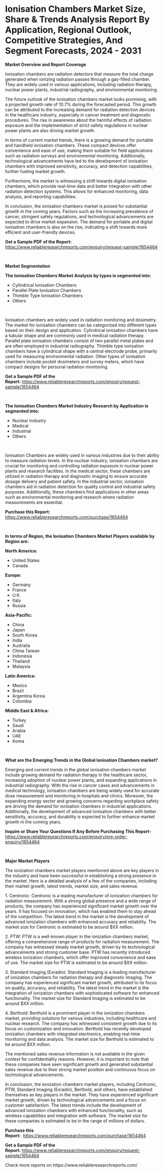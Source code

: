 <p><h1>Ionisation Chambers Market Size, Share & Trends Analysis Report By Application, Regional Outlook, Competitive Strategies, And Segment Forecasts, 2024 - 2031</h1></p><p><strong>Market Overview and Report Coverage</strong></p>
<p><p>Ionisation chambers are radiation detectors that measure the total charge generated when ionizing radiation passes through a gas-filled chamber. They are widely used in various applications, including radiation therapy, nuclear power plants, industrial radiography, and environmental monitoring.</p><p>The future outlook of the ionisation chambers market looks promising, with a projected growth rate of 10.7% during the forecasted period. This growth can be attributed to the increasing demand for radiation detection devices in the healthcare industry, especially in cancer treatment and diagnostic procedures. The rise in awareness about the harmful effects of radiation exposure and the implementation of strict safety regulations in nuclear power plants are also driving market growth.</p><p>In terms of current market trends, there is a growing demand for portable and handheld ionisation chambers. These compact devices offer convenience and ease of use, making them suitable for field applications such as radiation surveys and environmental monitoring. Additionally, technological advancements have led to the development of ionisation chambers with improved sensitivity, accuracy, and detection capabilities, further fueling market growth.</p><p>Furthermore, the market is witnessing a shift towards digital ionisation chambers, which provide real-time data and better integration with other radiation detection systems. This allows for enhanced monitoring, data analysis, and reporting capabilities.</p><p>In conclusion, the ionisation chambers market is poised for substantial growth in the coming years. Factors such as the increasing prevalence of cancer, stringent safety regulations, and technological advancements are expected to drive market expansion. The demand for portable and digital ionisation chambers is also on the rise, indicating a shift towards more efficient and user-friendly devices.</p></p>
<p><strong>Get a Sample PDF of the Report:</strong> <a href="https://www.reliableresearchreports.com/enquiry/request-sample/1654464">https://www.reliableresearchreports.com/enquiry/request-sample/1654464</a></p>
<p>&nbsp;</p>
<p><strong>Market Segmentation</strong></p>
<p><strong>The Ionisation Chambers Market Analysis by types is segmented into:</strong></p>
<p><ul><li>Cylindrical Ionisation Chambers</li><li>Parallel Plate Ionisation Chambers</li><li>Thimble Type Ionisation Chambers</li><li>Others</li></ul></p>
<p>&nbsp;</p>
<p><p>Ionisation chambers are widely used in radiation monitoring and dosimetry. The market for ionisation chambers can be categorized into different types based on their design and application. Cylindrical ionisation chambers have a tubular shape and are commonly used in medical radiation therapy. Parallel plate ionisation chambers consist of two parallel metal plates and are often employed in industrial radiography. Thimble type ionisation chambers have a cylindrical shape with a central electrode probe, primarily used for measuring environmental radiation. Other types of ionisation chambers include pocket dosimeters and survey meters, which have compact designs for personal radiation monitoring.</p></p>
<p><strong>Get a Sample PDF of the Report:</strong>&nbsp;<a href="https://www.reliableresearchreports.com/enquiry/request-sample/1654464">https://www.reliableresearchreports.com/enquiry/request-sample/1654464</a></p>
<p>&nbsp;</p>
<p><strong>The Ionisation Chambers Market Industry Research by Application is segmented into:</strong></p>
<p><ul><li>Nuclear Industry</li><li>Medical</li><li>Industrial</li><li>Others</li></ul></p>
<p>&nbsp;</p>
<p><p>Ionisation Chambers are widely used in various industries due to their ability to measure radiation levels. In the nuclear industry, ionisation chambers are crucial for monitoring and controlling radiation exposure in nuclear power plants and research facilities. In the medical sector, these chambers are utilized in radiation therapy and diagnostic imaging to ensure accurate dosage delivery and patient safety. In the industrial sector, ionisation chambers aid in radiation detection for quality control and industrial safety purposes. Additionally, these chambers find applications in other areas such as environmental monitoring and research where radiation measurements are essential.</p></p>
<p><strong>Purchase this Report:</strong>&nbsp; <a href="https://www.reliableresearchreports.com/purchase/1654464">https://www.reliableresearchreports.com/purchase/1654464</a></p>
<p>&nbsp;</p>
<p><strong>In terms of Region, the Ionisation Chambers Market Players available by Region are:</strong></p>
<p>
    <p> <strong> North America: </strong>
        <ul>
            <li>United States</li>
            <li>Canada</li>
        </ul>
        </p> 
    <p> <strong> Europe: </strong>
        <ul>
            <li>Germany</li>
            <li>France</li>
            <li>U.K.</li>
            <li>Italy</li>
            <li>Russia</li>
        </ul>
        </p> 
    <p> <strong> Asia-Pacific: </strong>
        <ul>
            <li>China</li>
            <li>Japan</li>
            <li>South Korea</li>
            <li>India</li>
            <li>Australia</li>
            <li>China Taiwan</li>
            <li>Indonesia</li>
            <li>Thailand</li>
            <li>Malaysia</li>
        </ul>
        </p> 
    <p> <strong> Latin America: </strong>
        <ul>
            <li>Mexico</li>
            <li>Brazil</li>
            <li>Argentina Korea</li>
            <li>Colombia</li>
        </ul>
        </p> 
    <p> <strong> Middle East & Africa: </strong>
        <ul>
            <li>Turkey</li>
            <li>Saudi</li>
            <li>Arabia</li>
            <li>UAE</li>
            <li>Korea</li>
        </ul>
    </p>
    </p>
<p>&nbsp;</p>
<p><strong>What are the Emerging Trends in the Global Ionisation Chambers market?</strong></p>
<p><p>Emerging and current trends in the global ionisation chambers market include growing demand for radiation therapy in the healthcare sector, increasing adoption of nuclear power plants, and expanding applications in industrial radiography. With the rise in cancer cases and advancements in medical technology, ionisation chambers are being widely used for accurate dose measurement and monitoring in hospitals and clinics. Moreover, the expanding energy sector and growing concerns regarding workplace safety are driving the demand for ionisation chambers in industrial applications. Additionally, the development of advanced ionisation chambers with better sensitivity, accuracy, and durability is expected to further enhance market growth in the coming years.</p></p>
<p><strong>Inquire or Share Your Questions If Any Before Purchasing This Report</strong>- <a href="https://www.reliableresearchreports.com/enquiry/pre-order-enquiry/1654464">https://www.reliableresearchreports.com/enquiry/pre-order-enquiry/1654464</a></p>
<p>&nbsp;</p>
<p><strong>Major Market Players</strong></p>
<p><p>The ionization chambers market players mentioned above are key players in the industry and have been successful in establishing a strong presence in the market. Here is a detailed analysis of a few of the companies, including their market growth, latest trends, market size, and sales revenue.</p><p>1. Centronic: Centronic is a leading manufacturer of ionization chambers for radiation measurement. With a strong global presence and a wide range of products, the company has experienced significant market growth over the years. It has focused on innovation, which has enabled them to stay ahead of the competition. The latest trend in the market is the development of advanced ionization chambers with enhanced accuracy and reliability. The market size for Centronic is estimated to be around $XX million.</p><p>2. PTW: PTW is a well-known player in the ionization chambers market, offering a comprehensive range of products for radiation measurement. The company has witnessed steady market growth, driven by its technological advancements and strong customer base. PTW has recently introduced wireless ionization chambers, which offer improved convenience and ease of use. The market size for PTW is estimated to be around $XX million. </p><p>3. Standard Imaging (Exradin): Standard Imaging is a leading manufacturer of ionization chambers for radiation therapy and diagnostic imaging. The company has experienced significant market growth, attributed to its focus on quality, accuracy, and reliability. The latest trend in the market is the integration of ionization chambers with sophisticated software for enhanced functionality. The market size for Standard Imaging is estimated to be around $XX million.</p><p>4. Berthold: Berthold is a prominent player in the ionization chambers market, providing solutions for various industries, including healthcare and nuclear research. The company has witnessed consistent growth due to its focus on customization and innovation. Berthold has recently developed ionization chambers with integrated electronics, enabling real-time monitoring and data analysis. The market size for Berthold is estimated to be around $XX million.</p><p>The mentioned sales revenue information is not available in the given context for confidentiality reasons. However, it is important to note that these companies have seen significant growth and generated substantial sales revenue due to their strong market position and continuous focus on technological advancements.</p><p>In conclusion, the ionization chambers market players, including Centronic, PTW, Standard Imaging (Exradin), Berthold, and others, have established themselves as key players in the market. They have experienced significant market growth, driven by technological advancements and a focus on customer satisfaction. The latest trends include the development of advanced ionization chambers with enhanced functionality, such as wireless capabilities and integration with software. The market size for these companies is estimated to be in the range of millions of dollars.</p></p>
<p><strong>Purchase this Report:</strong>&nbsp;&nbsp;<a href="https://www.reliableresearchreports.com/purchase/1654464">https://www.reliableresearchreports.com/purchase/1654464</a></p>
<p></p>
<p><strong>Get a Sample PDF of the Report:</strong>&nbsp;<a href="https://www.reliableresearchreports.com/enquiry/request-sample/1654464">https://www.reliableresearchreports.com/enquiry/request-sample/1654464</a></p>
<p>Check more reports on https://www.reliableresearchreports.com/</p>